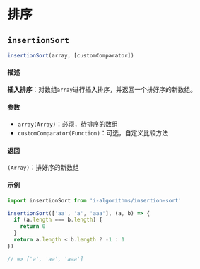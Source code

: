 # 排序

## `insertionSort` <Badge text="1.0.0+"/>

``` javascript
insertionSort(array, [customComparator])
```

#### 描述

**插入排序**：对数组`array`进行插入排序，并返回一个排好序的新数组。

#### 参数

- `array(Array)`：必须，待排序的数组
- `customComparator(Function)`：可选，自定义比较方法

#### 返回

`(Array)`：排好序的新数组

#### 示例

``` javascript
import insertionSort from 'i-algorithms/insertion-sort'

insertionSort(['aa', 'a', 'aaa'], (a, b) => {
  if (a.length === b.length) {
    return 0
  }
  return a.length < b.length ? -1 : 1
})

// => ['a', 'aa', 'aaa']
```
